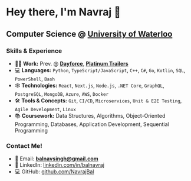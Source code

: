# Hey there, I'm Navraj 👋
## Computer Science @ <a href="https://cs.uwaterloo.ca/">University of Waterloo</a>

### Skills & Experience
- 👨‍💻 **Work:** Prev. @ <a href="https://www.dayforce.com">**Dayforce**</a>, <a href="https://www.allequiprepair.ca">**Platinum Trailers**</a>
- 💻 **Languages:** `Python`, `TypeScript/JavaScript`, `C++`, `C#`, `Go`, `Kotlin`, `SQL`, `PowerShell`, `Bash`
- 🕸️ **Technologies:** `React`, `Next.js`, `Node.js`, `.NET Core`, `GraphQL`, `PostgreSQL`, `MongoDB`, `Azure`, `AWS`, `Docker`
- 🛠️ **Tools & Concepts:** `Git`, `CI/CD`, `Microservices`, `Unit & E2E Testing`, `Agile Development`, `Linux`
- 📚 **Coursework:** Data Structures, Algorithms, Object-Oriented Programming, Databases, Application Development, Sequential Programming

### Contact Me!
- 📧 Email: **balnavsingh@gmail.com**
- 🔗 LinkedIn: <a href="https://www.linkedin.com/in/balnavraj/">linkedin.com/in/balnavraj</a>
- 💻 GitHub: <a href="https://github.com/NavrajBal">github.com/NavrajBal</a>
